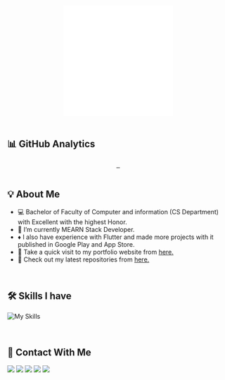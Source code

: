 <div align="center">
  <picture>
    <source media="(prefers-color-scheme: dark)" srcset="logo.gif" width="250" height="250">
    <source media="(prefers-color-scheme: light)" srcset="logo_black.gif" width="250" height="250">
    <img alt="" src="logo_black.gif" width="250" height="250">
  </picture>
</div>
<br>

## 📊 GitHub Analytics
<div align="center">
  <a href="https://github.com/MahmoudSharaf55">
    <picture height="180em">
      <source media="(prefers-color-scheme: dark)" srcset="https://sharaf-github-readme-stats.vercel.app/api?username=MahmoudSharaf55&show_icons=true&theme=dark&include_all_commits=true&count_private=true">
      <source media="(prefers-color-scheme: light)" srcset="https://sharaf-github-readme-stats.vercel.app/api?username=MahmoudSharaf55&show_icons=true&include_all_commits=true&count_private=true">
      <img alt="" height="180em" src="https://sharaf-github-readme-stats.vercel.app/api?username=MahmoudSharaf55&show_icons=true&theme=dark&include_all_commits=true&count_private=true">
    </picture>
    <picture height="180em">
      <source media="(prefers-color-scheme: dark)" srcset="https://sharaf-github-readme-stats.vercel.app/api/top-langs/?username=MahmoudSharaf55&layout=compact&langs_count=8&theme=dark">
      <source media="(prefers-color-scheme: light)" srcset="https://sharaf-github-readme-stats.vercel.app/api/top-langs/?username=MahmoudSharaf55&layout=compact&langs_count=8">
      <img alt="" height="180em" src="https://sharaf-github-readme-stats.vercel.app/api/top-langs/?username=MahmoudSharaf55&layout=compact&langs_count=8&theme=dark">
    </picture>
    <picture height="180em">
      <source media="(prefers-color-scheme: dark)" srcset="https://github-readme-streak-stats.herokuapp.com?user=MahmoudSharaf55&theme=dark&date_format=M%20j%5B%2C%20Y%5D">
      <source media="(prefers-color-scheme: light)" srcset="https://github-readme-streak-stats.herokuapp.com?user=MahmoudSharaf55&date_format=M%20j%5B%2C%20Y%5D">
      <img alt="" height="180em" src="https://github-readme-streak-stats.herokuapp.com?user=MahmoudSharaf55&theme=dark&date_format=M%20j%5B%2C%20Y%5D">
    </picture>
  </a>
</div>

<br>

## 💡 About Me

- 💻 Bachelor of Faculty of Computer and information (CS Department) with Excellent with the highest Honor.
- 🌱 I’m currently MEARN Stack Developer.
- ♦️ I also have experience with Flutter and made more projects with it published in Google Play and App Store.
- 📌 Take a quick visit to my portfolio website from [here.](https://sharaf.vercel.app)
- 🔗 Check out my latest repositories from [here.](https://github.com/MahmoudSharaf55)

<br>

## 🛠️ Skills I have

![My Skills](https://skillicons.dev/icons?i=nodejs,html,css,js,ts,angular,react,electron,flutter,java,mongodb,mysql,firebase)

<br>

## 📱 Contact With Me

<div> 
<a href="https://www.facebook.com/mahmoud.abdalla.sharaf55/" target="_blank"><img src="https://img.shields.io/badge/Facebook-1877F2?style=for-the-badge&logo=facebook&logoColor=white" target="_blank"></a>
<a href="https://twitter.com/Ma7MOoOD_SHaRaF" target="_blank"><img src="https://img.shields.io/badge/Twitter-1DA1F2?style=for-the-badge&logo=twitter&logoColor=white" target="_blank"></a>
<a href="mailto:mahmoudsharf55@gmail.com" target="_blank"><img src="https://img.shields.io/badge/Gmail-D14836?style=for-the-badge&logo=gmail&logoColor=white" target="_blank"></a>
<a href="https://wa.me/+2011100568681" target="_blank"><img src="https://img.shields.io/badge/WhatsApp-25D366?style=for-the-badge&logo=whatsapp&logoColor=white" target="_blank"></a>
<a href="https://www.linkedin.com/in/mahmoud-sharaf-51aab3171/" target="_blank"><img src="https://img.shields.io/badge/LinkedIn-0077B5?style=for-the-badge&logo=linkedin&logoColor=white" target="_blank"></a>

</div>

<br>
